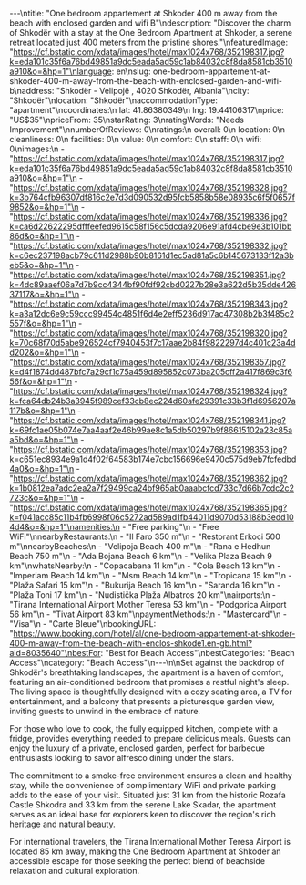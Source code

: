 ---\ntitle: "One bedroom appartement at Shkoder 400 m away from the beach with enclosed garden and wifi B"\ndescription: "Discover the charm of Shkodër with a stay at the One Bedroom Apartment at Shkoder, a serene retreat located just 400 meters from the pristine shores."\nfeaturedImage: "https://cf.bstatic.com/xdata/images/hotel/max1024x768/352198317.jpg?k=eda101c35f6a76bd49851a9dc5eada5ad59c1ab84032c8f8da8581cb3510a910&o=&hp=1"\nlanguage: en\nslug: one-bedroom-appartement-at-shkoder-400-m-away-from-the-beach-with-enclosed-garden-and-wifi-b\naddress: "Shkodër - Velipojë , 4020 Shkodër, Albania"\ncity: "Shkodër"\nlocation: "Shkodër"\naccommodationType: "apartment"\ncoordinates:\n  lat: 41.86380349\n  lng: 19.44106317\nprice: "US$35"\npriceFrom: 35\nstarRating: 3\nratingWords: "Needs Improvement"\nnumberOfReviews: 0\nratings:\n  overall: 0\n  location: 0\n  cleanliness: 0\n  facilities: 0\n  value: 0\n  comfort: 0\n  staff: 0\n  wifi: 0\nimages:\n  - "https://cf.bstatic.com/xdata/images/hotel/max1024x768/352198317.jpg?k=eda101c35f6a76bd49851a9dc5eada5ad59c1ab84032c8f8da8581cb3510a910&o=&hp=1"\n  - "https://cf.bstatic.com/xdata/images/hotel/max1024x768/352198328.jpg?k=3b764cfb96307df816c2e7d3d090532d95fcb5858b58e08935c6f5f0657f9852&o=&hp=1"\n  - "https://cf.bstatic.com/xdata/images/hotel/max1024x768/352198336.jpg?k=ca6d22622295dfffeefed9615c58f156c5dcda9206e91afd4cbe9e3b101bb86d&o=&hp=1"\n  - "https://cf.bstatic.com/xdata/images/hotel/max1024x768/352198332.jpg?k=c6ec237198acb79c611d2988b90b8161d1ec5ad81a5c6b145673133f12a3beb5&o=&hp=1"\n  - "https://cf.bstatic.com/xdata/images/hotel/max1024x768/352198351.jpg?k=4dc89aaef06a7d7b9cc4344bf90fdf92cbd0227b28e3a622d5b35dde42637117&o=&hp=1"\n  - "https://cf.bstatic.com/xdata/images/hotel/max1024x768/352198343.jpg?k=a3a12dc6e9c59ccc99454c4851f6d4e2eff5236d917ac47308b2b3f485c2557f&o=&hp=1"\n  - "https://cf.bstatic.com/xdata/images/hotel/max1024x768/352198320.jpg?k=70c68f70d5abe926524cf7940453f7c17aae2b84f9822297d4c401c23a4dd202&o=&hp=1"\n  - "https://cf.bstatic.com/xdata/images/hotel/max1024x768/352198357.jpg?k=d4f1874dd487bfc7a29cf1c75a459d895852c073ba205cff2a417f869c3f656f&o=&hp=1"\n  - "https://cf.bstatic.com/xdata/images/hotel/max1024x768/352198324.jpg?k=fca64db24b3a3945f989cef33cb8ec224d60afe29391c33b3f1d6956207a117b&o=&hp=1"\n  - "https://cf.bstatic.com/xdata/images/hotel/max1024x768/352198341.jpg?k=69fc1ae05b074e7aa4aaf2e46b99ae8c1a5db50297b9f86615102a23c85aa5bd&o=&hp=1"\n  - "https://cf.bstatic.com/xdata/images/hotel/max1024x768/352198353.jpg?k=c651ec8934e9a1d4f02f64583b174e7cbc156696e9470c575d9eb7fcfedbd4a0&o=&hp=1"\n  - "https://cf.bstatic.com/xdata/images/hotel/max1024x768/352198362.jpg?k=1b0812ea7adc2ea2a7f29499ca24bf965ab0aaabcfcd733c7d66b7cdc2c2723c&o=&hp=1"\n  - "https://cf.bstatic.com/xdata/images/hotel/max1024x768/352198365.jpg?k=f041acc85c11b4fb6998f06c5272ad589ad1fb44011d9070d53188b3edd104d4&o=&hp=1"\namenities:\n  - "Free parking"\n  - "Free WiFi"\nnearbyRestaurants:\n  - "Il Faro 350 m"\n  - "Restorant Erkoci 500 m"\nnearbyBeaches:\n  - "Velipoja Beach 400 m"\n  - "Rana e Hedhun Beach 750 m"\n  - "Ada Bojana Beach 6 km"\n  - "Velika Plaza Beach 9 km"\nwhatsNearby:\n  - "Copacabana 11 km"\n  - "Cola Beach 13 km"\n  - "Imperiam Beach 14 km"\n  - "Msm Beach 14 km"\n  - "Tropicana 15 km"\n  - "Plaža Safari 15 km"\n  - "Bukurija Beach 16 km"\n  - "Saranda 16 km"\n  - "Plaža Toni 17 km"\n  - "Nudistička Plaža Albatros 20 km"\nairports:\n  - "Tirana International Airport Mother Teresa 53 km"\n  - "Podgorica Airport 56 km"\n  - "Tivat Airport 83 km"\npaymentMethods:\n  - "Mastercard"\n  - "Visa"\n  - "Carte Bleue"\nbookingURL: "https://www.booking.com/hotel/al/one-bedroom-appartement-at-shkoder-400-m-away-from-the-beach-with-enclos-shkode1.en-gb.html?aid=8035640"\nbestFor: "Best for Beach Access"\nbestCategories: "Beach Access"\ncategory: "Beach Access"\n---\n\nSet against the backdrop of Shkodër's breathtaking landscapes, the apartment is a haven of comfort, featuring an air-conditioned bedroom that promises a restful night's sleep. The living space is thoughtfully designed with a cozy seating area, a TV for entertainment, and a balcony that presents a picturesque garden view, inviting guests to unwind in the embrace of nature.

For those who love to cook, the fully equipped kitchen, complete with a fridge, provides everything needed to prepare delicious meals. Guests can enjoy the luxury of a private, enclosed garden, perfect for barbecue enthusiasts looking to savor alfresco dining under the stars.

The commitment to a smoke-free environment ensures a clean and healthy stay, while the convenience of complimentary WiFi and private parking adds to the ease of your visit. Situated just 31 km from the historic Rozafa Castle Shkodra and 33 km from the serene Lake Skadar, the apartment serves as an ideal base for explorers keen to discover the region's rich heritage and natural beauty.

For international travelers, the Tirana International Mother Teresa Airport is located 85 km away, making the One Bedroom Apartment at Shkoder an accessible escape for those seeking the perfect blend of beachside relaxation and cultural exploration.